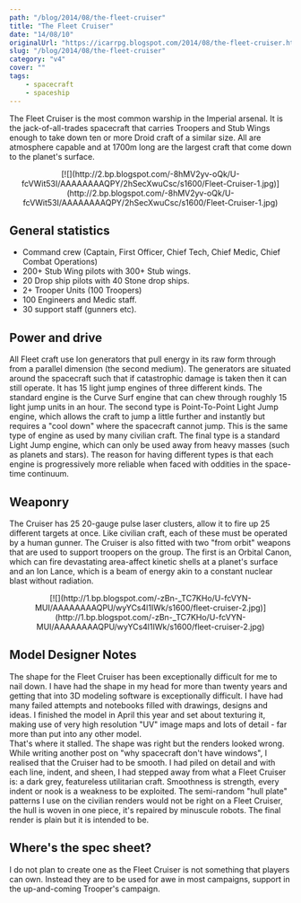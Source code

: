 ```yaml
---
path: "/blog/2014/08/the-fleet-cruiser"
title: "The Fleet Cruiser"
date: "14/08/10"
originalUrl: "https://icarrpg.blogspot.com/2014/08/the-fleet-cruiser.html"
slug: "/blog/2014/08/the-fleet-cruiser"
category: "v4"
cover: ""
tags:
    - spacecraft
    - spaceship
---
```

The Fleet Cruiser is the most common warship in the Imperial arsenal. It is the jack-of-all-trades spacecraft that carries Troopers and Stub Wings enough to take down ten or more Droid craft of a similar size. All are atmosphere capable and at 1700m long are the largest craft that come down to the planet's surface.  

<div class="separator" style="clear: both; text-align: center;">[![](http://2.bp.blogspot.com/-8hMV2yv-oQk/U-fcVWit53I/AAAAAAAAQPY/2hSecXwuCsc/s1600/Fleet-Cruiser-1.jpg)](http://2.bp.blogspot.com/-8hMV2yv-oQk/U-fcVWit53I/AAAAAAAAQPY/2hSecXwuCsc/s1600/Fleet-Cruiser-1.jpg)</div>

## General statistics

*   Command crew (Captain, First Officer, Chief Tech, Chief Medic, Chief Combat Operations)
*   200+ Stub Wing pilots with 300+ Stub wings.
*   20 Drop ship pilots with 40 Stone drop ships. 
*   2+ Trooper Units (100 Troopers)
*   100 Engineers and Medic staff. 
*   30 support staff (gunners etc). 

## Power and drive

All Fleet craft use Ion generators that pull energy in its raw form through from a parallel dimension (the second medium). The generators are situated around the spacecraft such that if catastrophic damage is taken then it can still operate. It has 15 light jump engines of three different kinds. The standard engine is the Curve Surf engine that can chew through roughly 15 light jump units in an hour. The second type is Point-To-Point Light Jump engine, which allows the craft to jump a little further and instantly but requires a "cool down" where the spacecraft cannot jump. This is the same type of engine as used by many civilian craft. The final type is a standard Light Jump engine, which can only be used away from heavy masses (such as planets and stars). The reason for having different types is that each engine is progressively more reliable when faced with oddities in the space-time continuum.  

## Weaponry

The Cruiser has 25 20-gauge pulse laser clusters, allow it to fire up 25 different targets at once. Like civilian craft, each of these must be operated by a human gunner. The Cruiser is also fitted with two "from orbit" weapons that are used to support troopers on the group. The first is an Orbital Canon, which can fire devastating area-affect kinetic shells at a planet's surface and an Ion Lance, which is a beam of energy akin to a constant nuclear blast without radiation.  

<div class="separator" style="clear: both; text-align: center;">[![](http://1.bp.blogspot.com/-zBn-_TC7KHo/U-fcVYN-MUI/AAAAAAAAQPU/wyYCs4l1IWk/s1600/fleet-cruiser-2.jpg)](http://1.bp.blogspot.com/-zBn-_TC7KHo/U-fcVYN-MUI/AAAAAAAAQPU/wyYCs4l1IWk/s1600/fleet-cruiser-2.jpg)</div>

## Model Designer Notes

The shape for the Fleet Cruiser has been exceptionally difficult for me to nail down. I have had the shape in my head for more than twenty years and getting that into 3D modeling software is exceptionally difficult. I have had many failed attempts and notebooks filled with drawings, designs and ideas. I finished the model in April this year and set about texturing it, making use of very high resolution "UV" image maps and lots of detail - far more than put into any other model.  
That's where it stalled. The shape was right but the renders looked wrong. While writing another post on "why spacecraft don't have windows", I realised that the Cruiser had to be smooth. I had piled on detail and with each line, indent, and sheen, I had stepped away from what a Fleet Cruiser is: a dark grey, featureless utilitarian craft. Smoothness is strength, every indent or nook is a weakness to be exploited. The semi-random "hull plate" patterns I use on the civilian renders would not be right on a Fleet Cruiser, the hull is woven in one piece, it's repaired by minuscule robots. The final render is plain but it is intended to be.  

## Where's the spec sheet?

I do not plan to create one as the Fleet Cruiser is not something that players can own. Instead they are to be used for awe in most campaigns, support in the up-and-coming Trooper's campaign.